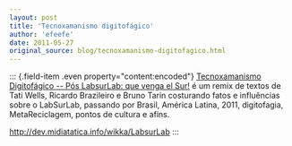 ```yaml
---
layout: post
title: 'Tecnoxamanismo digitofágico'
author: 'efeefe'
date: 2011-05-27
original_source: blog/tecnoxamanismo-digitofagico.html
---
```


::: {.field-item .even property="content:encoded"}
[Tecnoxamanismo Digitofágico -- Pós LabsurLab: que venga el Sur!](http://dev.midiatatica.info/wikka/LabsurLab) é um remix de textos de Tati Wells, Ricardo Brazileiro e Bruno Tarin costurando fatos e influências sobre o LabSurLab, passando por Brasil, América Latina, 2011, digitofagia, MetaReciclagem, pontos de cultura e afins.

<http://dev.midiatatica.info/wikka/LabsurLab>
:::

